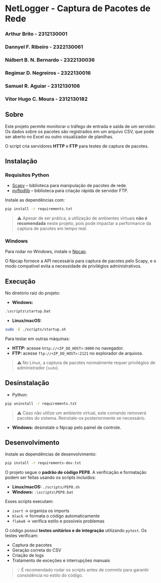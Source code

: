 # NetLogger - Captura de Pacotes de Rede

### Arthur Brito - 2312130001
### Dannyel F. Ribeiro - 2322130061
### Nálbert B. N. Bernardo - 2322130036
### Regimar D. Negreiros - 2322130016
### Samuel R. Aguiar - 2312130106
### Vitor Hugo C. Moura - 2312130182

## Sobre

Este projeto permite monitorar o tráfego de entrada e saída de um servidor.
Os dados sobre os pacotes são registrados em um arquivo CSV, que pode ser aberto no Excel ou outro visualizador de planilhas.

O script cria servidores **HTTP** e **FTP** para testes de captura de pacotes.

## Instalação

### Requisitos Python

* [Scapy](https://scapy.net/) – biblioteca para manipulação de pacotes de rede.
* [pyftpdlib](https://pyftpdlib.readthedocs.io/) – biblioteca para criação rápida de servidor FTP.

Instale as dependências com:

```bash
pip install -r requirements.txt
```

> ⚠️ Apesar de ser prática, a utilização de ambientes virtuais **não é recomendada** neste projeto, pois pode impactar a performance da captura de pacotes em tempo real.

### Windows

Para rodar no Windows, instale o [Npcap](https://npcap.com/).

O Npcap fornece a API necessária para captura de pacotes pelo Scapy, e o modo compatível evita a necessidade de privilégios administrativos.

## Execução

No diretório raiz do projeto:

* **Windows:**

```bat
.\scripts\startup.bat
```

* **Linux/macOS:**

```bash
sudo -E ./scripts/startup.sh
```

Para testar em outras máquinas:

* **HTTP:** acesse `http://<IP_DO_HOST>:8000` no navegador.
* **FTP:** acesse `ftp://<IP_DO_HOST>:2121` no explorador de arquivos.

> ⚠️ No Linux, a captura de pacotes normalmente requer privilégios de administrador (`sudo`).

## Desinstalação

* Python:

```bash
pip uninstall -r requirements.txt
```

> ⚠️ Caso não utilize um ambiente virtual, este comando removerá pacotes do sistema. Reinstale-os posteriormente se necessário.

* **Windows:** desinstale o Npcap pelo painel de controle.

## Desenvolvimento

Instale as dependências de desenvolvimento:
```bash
pip install -r requirements-dev.txt
```

O projeto segue o **padrão de código PEP8**.
A verificação e formatação podem ser feitas usando os scripts incluídos:

* **Linux/macOS:** `./scripts/PEP8.sh`
* **Windows:** `.\scripts\PEP8.bat`

Esses scripts executam:

* `isort` → organiza os imports
* `black` → formata o código automaticamente
* `flake8` → verifica estilo e possíveis problemas

O código possui **testes unitários e de integração** utilizando `pytest`.
Os testes verificam:

* Captura de pacotes
* Geração correta do CSV
* Criação de logs
* Tratamento de exceções e interrupções manuais

> 💡 É recomendado rodar os scripts antes de commits para garantir consistência no estilo do código.

